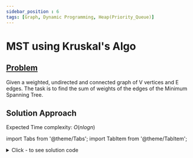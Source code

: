 ```yaml
---
sidebar_position : 6
tags: [Graph, Dynamic Programming, Heap(Priority_Queue)]
---
```


# MST using Kruskal's Algo

## [Problem](https://practice.geeksforgeeks.org/problems/minimum-spanning-tree/1)

Given a weighted, undirected and connected graph of V vertices and E edges. The task is to find the sum of weights of the edges of the Minimum Spanning Tree.

## Solution Approach

Expected Time complexity: $O(nlogn)$

import Tabs from '@theme/Tabs';
import TabItem from '@theme/TabItem';

<details><summary>Click - to see solution code</summary>

<Tabs>
<TabItem value="cpp" label="C++">

```cpp
class Solution {
   public:
    vector<int> par;

    void make(int v) { par[v] = v; }

    int find(int v) {
        if (par[v] == v) return v;
        return par[v] = find(par[v]);
    }

    void Union(int a, int b) {
        int pa = find(a);
        int pb = find(b);
        par[pb] = pa;
    }

    int spanningTree(int V, vector<vector<int>> adj[]) {
        // code here
        par.resize(V);
        vector<pair<int, pair<int, int>>> edges;
        int ans = 0;
        for (int i = 0; i < V; i++) {
            for (auto j : adj[i]) {
                edges.push_back({j[1], {i, j[0]}});
            }
            make(i);
        }
        sort(edges.begin(), edges.end());
        for (auto e : edges) {
            int w = e.first;
            int u = e.second.first;
            int v = e.second.second;
            if (find(u) == find(v)) continue;
            ans += w;
            Union(u, v);
        }
        return ans;
    }
};
```
</TabItem>
</Tabs>

</details>
